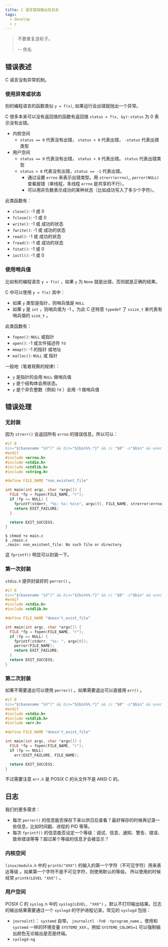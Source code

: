 ```yaml
---
title: C 语言错误输出及日志
tags:
  - develop
  - c
---
```


> 不要重复造轮子。
>
> -- 佚名

## 错误表述

C 语言没有异常机制。

### 使用异常或状态

别的编程语言的函数类似 `y = f(x)`, 如果运行会出错就抛出一个异常。

C 很多本来可以没有返回值的函数有返回值 `status = f(x, &y)`:
`status` 为 0 表示没有出错。

- 内核空间
  - `status == 0` 代表没有出错， `status < 0` 代表出错， `-status` 代表出错类型
- 用户空间
  - `status == 0` 代表没有出错， `status > 0` 代表出错。 `status` 代表出错类型
  - `status > 0` 代表没有出错，`status == -1`  代表出错。
    - 通过设置 `errno` 来表示出错类型。用 `strerr(errno)`,, `perror(NULL)` 查看报错（单线程，多线程 `errno` 是共享的不行）。
    - 可以用非负数表示成功的某种状态（比如成功写入了多少个字符）。

此类函数有：

- `close()`: -1 或 0
- `fclose()`: -1 或 0
- `write()`: -1 或 成功的状态
- `fwrite()`: -1 或 成功的状态
- `read()`: -1 或 成功的状态
- `fread()`: -1 或 成功的状态
- `fstat()`: -1 或 0
- `ioctl()`: -1 或 0

### 使用哨兵值

比如有的编程语言 `y = f(x)` ，如果 `y` 为 `None` 就是出错，否则就是正确的结果。

C 中可以使用 `y = f(x)` 其中：

- 如果 `y` 类型是指针，则哨兵值是 `NULL`
- 如果 `y` 是 `int` ，则哨兵值为 -1 。为此 C 还特意 `typedef` 了 `ssize_t` 来代表有哨兵值的 `size_t` 。

此类函数有：

- `fopen()`: `NULL` 或指针
- `open()`: -1 或文件描述符 `fd`
- `mmap()`: -1 的指针 或地址
- `malloc()`: `NULL` 或 指针

一般地（笔者观察的规律）：

- `y` 是指针的会用 `NULL` 做哨兵值
- `y` 是个结构体会用状态。
- `y` 是个非负整数（例如 `fd` ）会用 -1 做哨兵值

## 错误处理

### 无封装

因为 `strerr()` 会返回所有 `errno` 的错误信息，所以可以：

```c
#if 0
bin="$(basename "$0")" && bin="${bin%%.*}" && cc "$0" -o"$bin" && exec ./"$bin" "$@"
#endif
#include <errno.h>
#include <stdio.h>
#include <stdlib.h>
#include <string.h>

#define FILE_NAME "non_existent_file"

int main(int argc, char *argv[]) {
  FILE *fp = fopen(FILE_NAME, "r");
  if (fp == NULL) {
    fprintf(stderr, "%s: %s: %s\n", argv[0], FILE_NAME, strerror(errno));
    return EXIT_FAILURE;
  }

  return EXIT_SUCCESS;
}
```

```shell
$ chmod +x main.c
$ ./main.c
./main: non_existent_file: No such file or directory
```

这 `fprintf()` 明显可以封装一下。

### 第一次封装

`stdio.h` 提供封装好的 `perror()` 。

```c
#if 0
bin="$(basename "$0")" && bin="${bin%%.*}" && cc "$0" -o"$bin" && exec ./"$bin" "$@"
#endif
#include <stdio.h>
#include <stdlib.h>

#define FILE_NAME "doesn't_exist_file"

int main(int argc, char *argv[]) {
  FILE *fp = fopen(FILE_NAME, "r");
  if (fp == NULL) {
    fprintf(stderr, "%s: ", argv[0]);
    perror(FILE_NAME);
    return EXIT_FAILURE;
  }
  return EXIT_SUCCESS;
}
```

### 第二次封装

如果不需要退出可以使用 `perror()` 。如果需要退出可以直接用 `err()` 。

```c
#if 0
bin="$(basename "$0")" && bin="${bin%%.*}" && cc "$0" -o"$bin" && exec ./"$bin" "$@"
#endif
#include <stdio.h>
#include <stdlib.h>
#include <err.h>

#define FILE_NAME "doesn't_exist_file"

int main(int argc, char *argv[]) {
  FILE *fp = fopen(FILE_NAME, "r");
  if (fp == NULL)
    err(EXIT_FAILURE, FILE_NAME);

  return EXIT_SUCCESS;
}
```

不过需要注意 `err.h` 是 POSIX C 的头文件不是 ANSI C 的。

## 日志

我们的更多需求：

- 每次 `perror()` 的信息能否保存下来以供日后查看？最好保存的时候再记录一些信息，比如时间戳、进程的 PID 等等。
- 每次 `fprintf()` 的信息能否设定一个等级：调试、信息、通知、警告、错误、致命错误等等？超过某个等级的信息才会被显示？

### 内核空间

`linux/module.h` 中的 `printk("XXX")` 的输入的第一个字符（不可见字符）用来表达等级 。如果第一个字符不是不可见字符，则使用默认的等级。
所以使用的时候经常 `printk(LEVEL "XXX")` 。

### 用户空间

POSIX C 的 `syslog.h` 中的 `syslog(LEVEL, "XXX")` 。默认不打印输出结果。日志的输出结果需要通过一个 `syslogd` 的守护进程记录。常见的 `syslogd` 包括：

- `journalctl`： `systemd` 自带。 `journalctl -fn0 -tprogram_name` 。使用和 `systemd` 一样的环境变量 `SYSTEMD_XXX` 。例如 `SYSTEMD_COLORS=1` 可以强制输出颜色无论输出是否是终端。
- `syslogd-ng`
